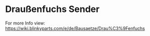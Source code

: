 # Draußenfuchs Sender

For more Info view: https://wiki.blinkyparts.com/e/de/Bausaetze/Drau%C3%9Fenfuchs